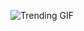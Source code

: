 ![Trending GIF](https://media4.giphy.com/media/v1.Y2lkPThiYjIxNzcyYzR4ajlvZGxmOGhja3RhaGEwa3E0MWkwc3hyZmI5cDdjaXZndWNjeiZlcD12MV9naWZzX3NlYXJjaCZjdD1n/fryY00CO4xCz4uJuDQ/giphy.gif)
